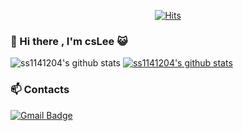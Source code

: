 <div align=center>
  
  [![Hits](https://hits.seeyoufarm.com/api/count/incr/badge.svg?url=https%3A%2F%2Fgithub.com%2Fss1141204%2Fss1141204&count_bg=%2350CCA0&title_bg=%23393333&icon=atom.svg&icon_color=%23FFFFFF&title=hits&edge_flat=false)](https://hits.seeyoufarm.com)
  
</div>


### 👋 Hi there , I'm csLee :smiley_cat:


![ss1141204's github stats](https://github-readme-stats.vercel.app/api?username=ss1141204&show_icons=true)
[![ss1141204's github stats](https://github-readme-stats.vercel.app/api/top-langs/?username=ss1141204&show_icons=true&hide_border=true&title_color=004386&icon_color=004386&layout=compact)](https://github.com/ss1141204)




<!--
**ss1141204/ss1141204** is a ✨ _special_ ✨ repository because its `README.md` (this file) appears on your GitHub profile.-->

### 📫 Contacts 

[![Gmail Badge](https://img.shields.io/badge/Gmail-d14836?style=flat-square&logo=Gmail&logoColor=white&link=mailto:ss1141204@gmail.com)](mailto:ss1141204@gmail.com)
</div>
